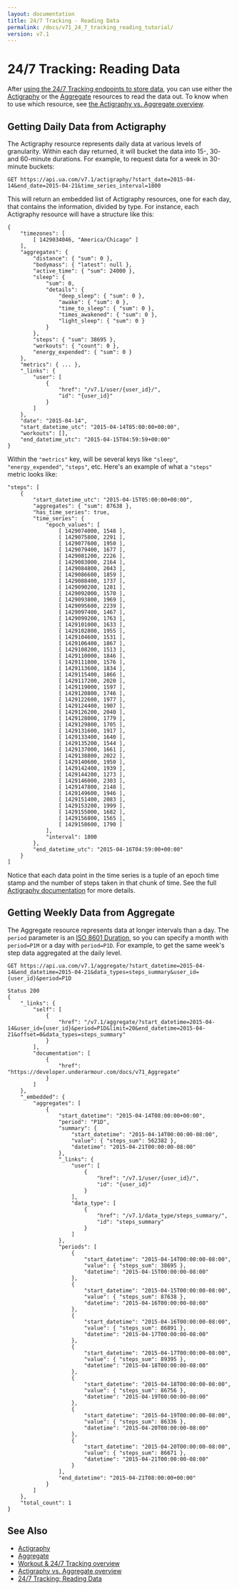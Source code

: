```yaml
---
layout: documentation
title: 24/7 Tracking - Reading Data
permalink: /docs/v71_24_7_tracking_reading_tutorial/
version: v7.1
---
```


# 24/7 Tracking: Reading Data

After [using the 24/7 Tracking endpoints to store data](/docs/v71_24_7_tracking_tutorial),
you can use either the [Actigraphy](/docs/v71_Actigraphy) or the
[Aggregate](/docs/v71_Aggregate) resources to read the data out. To know when
to use which resource, see [the Actigraphy vs. Aggregate overview](/docs/v71_actigraphy_vs_aggregate).


## Getting Daily Data from Actigraphy

The Actigraphy resource represents daily data at various levels of granularity.
Within each day returned, it will bucket the data into 15-, 30- and 60-minute
durations. For example, to request data for a week in 30-minute buckets:

```
GET https://api.ua.com/v7.1/actigraphy/?start_date=2015-04-14&end_date=2015-04-21&time_series_interval=1800
```

This will return an embedded list of Actigraphy resources, one for each day,
that contains the information, divided by type. For instance, each Actigraphy
resource will have a structure like this:

```
{
    "timezones": [
        [ 1429034046, "America/Chicago" ]
    ],
    "aggregates": {
        "distance": { "sum": 0 },
        "bodymass": { "latest": null },
        "active_time": { "sum": 24000 },
        "sleep": {
            "sum": 0,
            "details": {
                "deep_sleep": { "sum": 0 },
                "awake": { "sum": 0 },
                "time_to_sleep": { "sum": 0 },
                "times_awakened": { "sum": 0 },
                "light_sleep": { "sum": 0 }
            }
        },
        "steps": { "sum": 38695 },
        "workouts": { "count": 0 },
        "energy_expended": { "sum": 0 }
    },
    "metrics": { ... },
    "_links": {
        "user": [
            {
                "href": "/v7.1/user/{user_id}/",
                "id": "{user_id}"
            }
        ]
    },
    "date": "2015-04-14",
    "start_datetime_utc": "2015-04-14T05:00:00+00:00",
    "workouts": [],
    "end_datetime_utc": "2015-04-15T04:59:59+00:00"
}
```

Within the `"metrics"` key, will be several keys like `"sleep"`,
`"energy_expended"`, `"steps"`, etc. Here's an example of what a `"steps"`
metric looks like:

```
"steps": [
    {
        "start_datetime_utc": "2015-04-15T05:00:00+00:00",
        "aggregates": { "sum": 87638 },
        "has_time_series": true,
        "time_series": {
            "epoch_values": [
                [ 1429074000, 1548 ],
                [ 1429075800, 2291 ],
                [ 1429077600, 1950 ],
                [ 1429079400, 1677 ],
                [ 1429081200, 2226 ],
                [ 1429083000, 2164 ],
                [ 1429084800, 2043 ],
                [ 1429086600, 1859 ],
                [ 1429088400, 1737 ],
                [ 1429090200, 1281 ],
                [ 1429092000, 1570 ],
                [ 1429093800, 1969 ],
                [ 1429095600, 2239 ],
                [ 1429097400, 1467 ],
                [ 1429099200, 1763 ],
                [ 1429101000, 1633 ],
                [ 1429102800, 1955 ],
                [ 1429104600, 1531 ],
                [ 1429106400, 1867 ],
                [ 1429108200, 1513 ],
                [ 1429110000, 1846 ],
                [ 1429111800, 1576 ],
                [ 1429113600, 1834 ],
                [ 1429115400, 1866 ],
                [ 1429117200, 2020 ],
                [ 1429119000, 1597 ],
                [ 1429120800, 1746 ],
                [ 1429122600, 1977 ],
                [ 1429124400, 1907 ],
                [ 1429126200, 2040 ],
                [ 1429128000, 1779 ],
                [ 1429129800, 1705 ],
                [ 1429131600, 1917 ],
                [ 1429133400, 1640 ],
                [ 1429135200, 1544 ],
                [ 1429137000, 1661 ],
                [ 1429138800, 2022 ],
                [ 1429140600, 1950 ],
                [ 1429142400, 1939 ],
                [ 1429144200, 1273 ],
                [ 1429146000, 2303 ],
                [ 1429147800, 2148 ],
                [ 1429149600, 1946 ],
                [ 1429151400, 2083 ],
                [ 1429153200, 1999 ],
                [ 1429155000, 1682 ],
                [ 1429156800, 1565 ],
                [ 1429158600, 1790 ]
            ],
            "interval": 1800
        },
        "end_datetime_utc": "2015-04-16T04:59:00+00:00"
    }
]
```

Notice that each data point in the time series is a tuple of an epoch time stamp
and the number of steps taken in that chunk of time. See the full
[Actigraphy documentation](/docs/v71_Actigraphy) for more details.


## Getting Weekly Data from Aggregate

The Aggregate resource represents data at longer intervals than a day. The
`period` parameter is an [ISO 8601 Duration](http://en.wikipedia.org/wiki/ISO_8601#Durations),
so you can specify a month with `period=P1M` or a day with `period=P1D`. For
example, to get the same week's step data aggregated at the daily level.

```
GET https://api.ua.com/v7.1/aggregate/?start_datetime=2015-04-14&end_datetime=2015-04-21&data_types=steps_summary&user_id={user_id}&period=P1D
```

```
Status 200
{
    "_links": {
        "self": [
            {
                "href": "/v7.1/aggregate/?start_datetime=2015-04-14&user_id={user_id}&period=P1D&limit=20&end_datetime=2015-04-21&offset=0&data_types=steps_summary"
            }
        ],
        "documentation": [
            {
                "href": "https://developer.underarmour.com/docs/v71_Aggregate"
            }
        ]
    },
    "_embedded": {
        "aggregates": [
            {
                "start_datetime": "2015-04-14T08:00:00+00:00",
                "period": "P1D",
                "summary": {
                    "start_datetime": "2015-04-14T00:00:00-08:00",
                    "value": { "steps_sum": 562382 },
                    "datetime": "2015-04-21T00:00:00-08:00"
                },
                "_links": {
                    "user": [
                        {
                            "href": "/v7.1/user/{user_id}/",
                            "id": "{user_id}"
                        }
                    ],
                    "data_type": [
                        {
                            "href": "/v7.1/data_type/steps_summary/",
                            "id": "steps_summary"
                        }
                    ]
                },
                "periods": [
                    {
                        "start_datetime": "2015-04-14T00:00:00-08:00",
                        "value": { "steps_sum": 38695 },
                        "datetime": "2015-04-15T00:00:00-08:00"
                    },
                    {
                        "start_datetime": "2015-04-15T00:00:00-08:00",
                        "value": { "steps_sum": 87638 },
                        "datetime": "2015-04-16T00:00:00-08:00"
                    },
                    {
                        "start_datetime": "2015-04-16T00:00:00-08:00",
                        "value": { "steps_sum": 86891 },
                        "datetime": "2015-04-17T00:00:00-08:00"
                    },
                    {
                        "start_datetime": "2015-04-17T00:00:00-08:00",
                        "value": { "steps_sum": 89395 },
                        "datetime": "2015-04-18T00:00:00-08:00"
                    },
                    {
                        "start_datetime": "2015-04-18T00:00:00-08:00",
                        "value": { "steps_sum": 86756 },
                        "datetime": "2015-04-19T00:00:00-08:00"
                    },
                    {
                        "start_datetime": "2015-04-19T00:00:00-08:00",
                        "value": { "steps_sum": 86336 },
                        "datetime": "2015-04-20T00:00:00-08:00"
                    },
                    {
                        "start_datetime": "2015-04-20T00:00:00-08:00",
                        "value": { "steps_sum": 86671 },
                        "datetime": "2015-04-21T00:00:00-08:00"
                    }
                ],
                "end_datetime": "2015-04-21T08:00:00+00:00"
            }
        ]
    },
    "total_count": 1
}
```


## See Also

* [Actigraphy](/docs/v71_Actigraphy)
* [Aggregate](/docs/v71_Aggregate)
* [Workout & 24/7 Tracking overview](/docs/v71_workouts_and_24_7_tracking)
* [Actigraphy vs. Aggregate overview](/docs/v71_actigraphy_vs_aggregate)
* [24/7 Tracking: Reading Data](/docs/v71_24_7_tracking_reading_tutorial)
